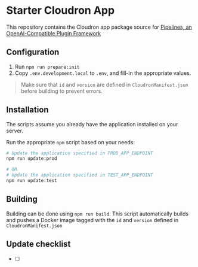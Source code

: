 # Starter Cloudron App

<!-- This is the place for the description of your application. It's usage, description, and potential dependencies. -->

This repository contains the Cloudron app package source for [Pipelines, an OpenAI-Compatible Plugin Framework](https://github.com/open-webui/pipelines)

## Configuration

1. Run `npm run prepare:init`
1. Copy `.env.development.local` to `.env`, and fill-in the appropriate values.

> Make sure that `id` and `version` are defined in `CloudronManifest.json` before building to prevent errors.

## Installation

The scripts assume you already have the application installed on your server.

Run the appropriate `npm` script based on your needs:

```bash
# Update the application specified in PROD_APP_ENDPOINT
npm run update:prod

# OR
# Update the application specified in TEST_APP_ENDPOINT
npm run update:test
```

## Building

Building can be done using `npm run build`.
This script automatically builds and pushes a Docker image tagged with the `id` and `version` defined in `CloudronManifest.json`

## Update checklist

<!-- You can add various tasks that need to be done before updating an application. -->

- [ ]
